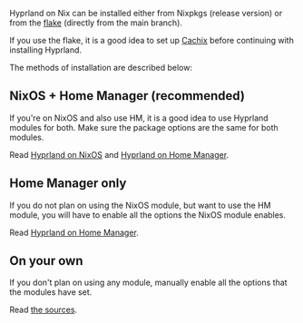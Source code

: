 Hyprland on Nix can be installed either from Nixpkgs (release version) or from
the [flake](https://github.com/hyprwm/Hyprland/blob/main/flake.nix) (directly
from the main branch).

If you use the flake, it is a good idea to set up [Cachix](./Cachix) before
continuing with installing Hyprland. 

The methods of installation are described below:

## NixOS + Home Manager (recommended)

If you're on NixOS and also use HM, it is a good idea to use Hyprland modules
for both. Make sure the package options are the same for both modules.

Read [Hyprland on NixOS](./Hyprland-on-NixOS) and
[Hyprland on Home Manager](./Hyprland-on-Home-Manager).

## Home Manager only

If you do not plan on using the NixOS module, but want to use the HM module, you
will have to enable all the options the NixOS module enables.

Read [Hyprland on Home Manager](./Hyprland-on-Home-Manager).

## On your own

If you don't plan on using any module, manually enable all the options that the
modules have set.

Read [the sources](https://github.com/hyprwm/Hyprland/tree/main/nix).

